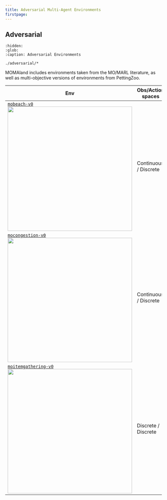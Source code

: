 ```yaml
---
title: Adversarial Multi-Agent Environments
firstpage:
---
```


## Adversarial
```{toctree}
:hidden:
:glob:
:caption: Adversarial Environments

./adversarial/*
```

MOMAland includes environments taken from the MO/MARL literature, as well as multi-objective versions of environments from PettingZoo.

| Env                                                                                                                                                                                                                                                                | Obs/Action spaces                   | Objectives                                                    | Description                                                                                                                                                                                                                                                     |
|--------------------------------------------------------------------------------------------------------------------------------------------------------------------------------------------------------------------------------------------------------------------|-------------------------------------|---------------------------------------------------------------|-----------------------------------------------------------------------------------------------------------------------------------------------------------------------------------------------------------------------------------------------------------------|
| [`mobeach-v0`](https://rradules.github.io/momaland/environments/adversarial/mobeach/) <br><img src="https://rradules.github.io/momaland/_images/mobeach.gif" width="400px">                            | Continuous / Discrete                 | `[TODO]`                                    | TODO                                                                               |
| [`mocongestion-v0`](https://rradules.github.io/momaland/environments/adversarial/mocongestion/) <br><img src="https://rradules.github.io/momaland/_images/mocongestion.gif" width="400px">                            | Continuous / Discrete                 | `[TODO]`                                    | TODO                                                                               |
| [`moitemgathering-v0`](https://rradules.github.io/momaland/environments/adversarial/moitemgathering/) <br><img src="https://rradules.github.io/momaland/_images/moitemgathering.gif" width="400px">                            | Discrete / Discrete                 | `[TODO]`                                    | TODO                                                                               |

